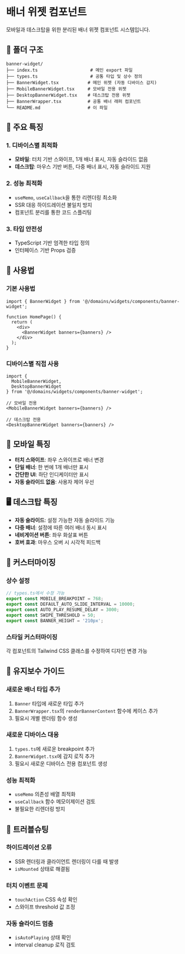 # 배너 위젯 컴포넌트

모바일과 데스크탑을 위한 분리된 배너 위젯 컴포넌트 시스템입니다.

## 📁 폴더 구조

```
banner-widget/
├── index.ts                    # 메인 export 파일
├── types.ts                    # 공통 타입 및 상수 정의
├── BannerWidget.tsx           # 메인 위젯 (자동 디바이스 감지)
├── MobileBannerWidget.tsx     # 모바일 전용 위젯
├── DesktopBannerWidget.tsx    # 데스크탑 전용 위젯
├── BannerWrapper.tsx          # 공통 배너 래퍼 컴포넌트
└── README.md                  # 이 파일
```

## 🎯 주요 특징

### 1. **디바이스별 최적화**
- **모바일**: 터치 기반 스와이프, 1개 배너 표시, 자동 슬라이드 없음
- **데스크탑**: 마우스 기반 버튼, 다중 배너 표시, 자동 슬라이드 지원

### 2. **성능 최적화**
- `useMemo`, `useCallback`을 통한 리렌더링 최소화
- SSR 대응 하이드레이션 불일치 방지
- 컴포넌트 분리를 통한 코드 스플리팅

### 3. **타입 안전성**
- TypeScript 기반 엄격한 타입 정의
- 인터페이스 기반 Props 검증

## 🚀 사용법

### 기본 사용법
```tsx
import { BannerWidget } from '@/domains/widgets/components/banner-widget';

function HomePage() {
  return (
    <div>
      <BannerWidget banners={banners} />
    </div>
  );
}
```

### 디바이스별 직접 사용
```tsx
import { 
  MobileBannerWidget, 
  DesktopBannerWidget 
} from '@/domains/widgets/components/banner-widget';

// 모바일 전용
<MobileBannerWidget banners={banners} />

// 데스크탑 전용
<DesktopBannerWidget banners={banners} />
```

## 📱 모바일 특징

- **터치 스와이프**: 좌우 스와이프로 배너 변경
- **단일 배너**: 한 번에 1개 배너만 표시
- **간단한 UI**: 하단 인디케이터만 표시
- **자동 슬라이드 없음**: 사용자 제어 우선

## 🖥️ 데스크탑 특징

- **자동 슬라이드**: 설정 가능한 자동 슬라이드 기능
- **다중 배너**: 설정에 따른 여러 배너 동시 표시
- **네비게이션 버튼**: 좌우 화살표 버튼
- **호버 효과**: 마우스 오버 시 시각적 피드백

## 🎨 커스터마이징

### 상수 설정
```typescript
// types.ts에서 수정 가능
export const MOBILE_BREAKPOINT = 768;
export const DEFAULT_AUTO_SLIDE_INTERVAL = 10000;
export const AUTO_PLAY_RESUME_DELAY = 3000;
export const SWIPE_THRESHOLD = 50;
export const BANNER_HEIGHT = '210px';
```

### 스타일 커스터마이징
각 컴포넌트의 Tailwind CSS 클래스를 수정하여 디자인 변경 가능

## 🔧 유지보수 가이드

### 새로운 배너 타입 추가
1. `Banner` 타입에 새로운 타입 추가
2. `BannerWrapper.tsx`의 `renderBannerContent` 함수에 케이스 추가
3. 필요시 개별 렌더링 함수 생성

### 새로운 디바이스 대응
1. `types.ts`에 새로운 breakpoint 추가
2. `BannerWidget.tsx`에 감지 로직 추가
3. 필요시 새로운 디바이스 전용 컴포넌트 생성

### 성능 최적화
- `useMemo` 의존성 배열 최적화
- `useCallback` 함수 메모이제이션 검토
- 불필요한 리렌더링 방지

## 🐛 트러블슈팅

### 하이드레이션 오류
- SSR 렌더링과 클라이언트 렌더링이 다를 때 발생
- `isMounted` 상태로 해결됨

### 터치 이벤트 문제
- `touchAction` CSS 속성 확인
- 스와이프 threshold 값 조정

### 자동 슬라이드 멈춤
- `isAutoPlaying` 상태 확인
- interval cleanup 로직 검토 